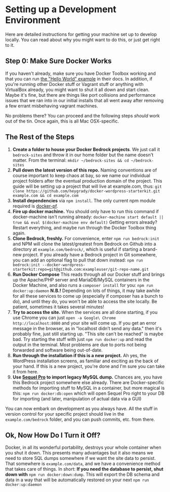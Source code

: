 # Setting up a Development Environment

Here are detailed instructions for getting your machine set up to develop locally. You can read about why you might want to do this, or just get right to it.

## Step 0: Make Sure Docker Works

If you haven't already, make sure you have Docker Toolbox working and that you can run [the "Hello World" example](https://docs.docker.com/mac/step_one/) in their docs. In addition, if you're running other Docker stuff or Vagrant stuff or anything with VirtualBox already, you might want to shut it all down and start clean. Maybe it's fine, but there are things like port collisions and performance issues that we ran into in our initial installs that all went away after removing a few errant misbehaving vagrant machines. 

No problems there? You can proceed and the following steps _should_ work out of the tin. Once again, this is all Mac OSX-specific. 

## The Rest of the Steps

1. **Create a folder to house your Docker Bedrock projects**. We just call it `bedrock-sites` and throw it in our home folder but the name doesn't matter. From the terminal: `mkdir ~/bedrock-sites && cd ~/bedrock-sites`
2. **Pull down the latest version of this repo.** Naming conventions are of course important to keep chaos at bay, so we name our individual project folders after the eventual production domain of the project. This guide will be setting up a project that will live at example.com, thus: `git clone https://github.com/heygrady/docker-wordpress-starterkit.git example.com && cd example.com`
3. **Install dependencies** via `npm install`. The only current npm module required is [docker-pf](https://github.com/noseglid/docker-pf).
4. **Fire up docker machine.** You should only have to run this command if docker-machine isn't running already: `docker-machine start default || true && eval $(docker-machine env default)` Getting errors already? Restart everything, and maybe run through the Docker Toolbox thing again.
5. **Clone Bedrock, freshly.** For convenience, enter `npm run bedrock:init` and NPM will clone the latest/greatest from Bedrock on Github into a directory at `example.com/bedrock/`, which is useful if starting a brand-new project. If you already have a Bedrock project in Git somewhere, you can add an optional flag to pull that down instead: `npm run bedrock:init --docker-wordpress-starterkit:repo=git@github.com:exampleuser/git-repo-name.git`
6. **Run Docker Compose** This reads through all our Docker stuff and brings up the Apache/PHP server and MariaDB/MySQL containers in the Docker Machine, and also runs a `composer install` for you: `npm run docker:up:daemon` **N.B.!** Depending on lots of things, it may take awhile for all these services to come up (especially if composer has a bunch to do), and until they do, you won't be able to access the site locally. Be patient, sometimes it takes several minutes!
7. **Try to access the site.** When the services are all done starting, if you use Chrome you can just `open -a Google\ Chrome http://localhost:8080` and your site will come up. If you get an error message in the browser, as in "localhost didn’t send any data." then it's probably fine, just still starting up. "This site can't be reached" is maybe bad. Try starting the stuff with just `npm run docker:up` and read the output in the terminal. Most problems are due to ports not being forwarded and software being out-of-date.
8. **Run through the installation if this is a new project.** Ah yes, the WordPress installation screens, as familiar and exciting as the back of your hand. If this is a new project, you're done and I'm sure you can take it from here. 
9. **Use [Sequel Pro](http://www.sequelpro.com/) to import legacy MySQL dump.** Chances are, you have this Bedrock project somewhere else already. There are Docker-specific methods for importing stuff to MySQL in a container, but more magical is this: `npm run docker:db:open` which will open Sequel Pro right to your DB for importing (and later, manipulation of actual data via a GUI)

You can now embark on development as you always have. All the stuff in version control for your specific project should live in the `example.com/bedrock` folder, and you can push commits, etc. from there. 

## Ok, Now How Do I Turn it Off?

Docker, in all its wonderful portability, destroys your whole container when you shut it down. This presents many advantages but it also means we need to store SQL dumps somewhere if we want the site data to persist. That somewhere is `example.com/data`, and we have a convenience method that takes care of things. In short: **If you need the database to persist, shut down with** `npm run docker:down:dump`. This will export the DB schema and data in a way that will be automatically restored on your next `npm run docker:up:daemon`